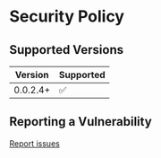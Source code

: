 # Security Policy

## Supported Versions

| Version | Supported          |
| ------- | ------------------ |
| 0.0.2.4+  | :white_check_mark: |

## Reporting a Vulnerability

[Report issues](https://github.com/Tech-TTGames/Tickets-Plus/issues)
